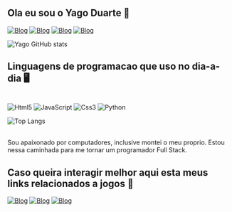## Ola eu sou o Yago Duarte 🤙

[![Blog](https://img.shields.io/badge/Gmail-D14836?style=for-the-badge&logo=gmail&logoColor=white)](yagoduarte1005@gmail.com)
[![Blog](https://img.shields.io/badge/Discord-7289DA?style=for-the-badge&logo=discord&logoColor=white)](laranxinha_69)
[![Blog](https://img.shields.io/badge/Instagram-E4405F?style=for-the-badge&logo=instagram&logoColor=white)](https://www.instagram.com/duarte.1786/)
[![Blog](https://img.shields.io/badge/Spotify-1ED760?&style=for-the-badge&logo=spotify&logoColor=white)](https://open.spotify.com/user/22tu3ytvl4o5i6ogwmgvkywka?si=300140a31a1a4f4e)

![Yago GitHub stats](https://github-readme-stats.vercel.app/api?username=yagoduarte0&theme=dark_icons=true)

## Linguagens de programacao que uso no dia-a-dia 🖥️

<div display= "inline_block"><br/>
    <img align="center" alt="Html5" src="https://img.shields.io/badge/HTML5-E34F26?style=for-the-badge&logo=html5&logoColor=white">
    <img align="center" alt="JavaScript" src="https://img.shields.io/badge/JavaScript-F7DF1E?style=for-the-badge&logo=javascript&logoColor=black">
    <img align="center" alt="Css3" src="https://img.shields.io/badge/CSS3-1572B6?style=for-the-badge&logo=css3&logoColor=white">
    <img align="center" alt="Python" src="https://img.shields.io/badge/Python-14354C?style=for-the-badge&logo=python&logoColor=white">    
    
</div>

<div>

![Top Langs](https://github-readme-stats.vercel.app/api/top-langs/?username=yagoduarte0&layout=compact)

</div>

<br/>
Sou apaixonado por computadores, inclusive montei o meu proprio. Estou nessa caminhada para me tornar um programador Full Stack.

<br/>

## Caso queira interagir melhor aqui esta meus links relacionados a jogos 👾

[![Blog](https://img.shields.io/badge/Steam-000000?style=for-the-badge&logo=steam&logoColor=white)](https://steamcommunity.com/profiles/76561199088412317/)
[![Blog](https://img.shields.io/badge/Riot_Games-D32936?style=for-the-badge&logo=riot-games&logoColor=white)](GabrielPasternak#999)
[![Blog](https://img.shields.io/badge/PlayStation-003791?style=for-the-badge&logo=playstation&logoColor=white)](Oikawa-Tan)
